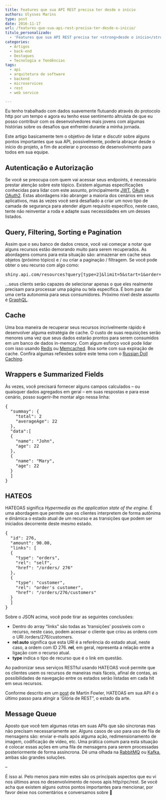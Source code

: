 ```yaml
---
title: Features que sua API REST precisa ter desde o início
authors: Ulysses Marins
type: post
date: 2016-11-17
url: /features-que-sua-api-rest-precisa-ter-desde-o-inicio/
titulo_personalizado:
  - 'Features que sua API REST precisa ter <strong>desde o início</strong>'
categories:
  - Artigos
  - back-end
  - Destaques
  - Tecnologia e Tendências
tags:
  - api
  - arquitetura de software
  - backend
  - microservices
  - rest
  - web service

---
```

Eu tenho trabalhado com dados suavemente flutuando através do protocolo http por um tempo e agora eu tenho esse sentimento altruísta de que eu posso contribuir com os desenvolvedores mais jovens com algumas histórias sobre os desafios que enfrentei durante a minha jornada.

Este artigo basicamente tem o objetivo de listar e discutir sobre alguns pontos importantes que sua API, possivelmente, poderia abraçar desde o início do projeto, a fim de acelerar o processo de desenvolvimento para todos em sua equipe.

## Autenticação e Autorização

Se você se preocupa com quem vai acessar seus endpoints, é necessário prestar atenção sobre este tópico. Existem algumas especificações conhecidas para lidar com este assunto, principalmente [JWT][1], [OAuth][2] e [OAuth2][3]. Estas abordagens irão abranger a maioria dos cenários em seus aplicativos, mas às vezes você será desafiado a criar um novo tipo de camada de segurança para atender algum requisito específico, neste caso, tente não reinventar a roda e adapte suas necessidades em um desses listados.

## Query, Filtering, Sorting e Pagination

Assim que o seu banco de dados cresce, você vai começar a notar que alguns recursos estão demorando muito para serem recuperados. As abordagens comuns para esta situação são: armazenar em cache seus objetos (próximo tópico) e / ou criar a paginação / filtragem. Se você pode obter o seu recurso com algo como:

<pre class="lang-js">shiny.api.com/resources?query[type=2]&limit=5&start=1&order=[name]</pre>

&#8230;seus clients serão capazes de selecionar apenas o que eles realmente precisam para processar uma página ou tela específica. É bom para dar uma certa autonomia para seus consumidores. Próximo nível deste assunto é [GraphQL][4].

## Cache

Uma boa maneira de recuperar seus recursos incrivelmente rápido é desenvolver alguma estratégia de cache. O custo de suas requisições serão menores uma vez que seus dados estarão prontos para serem consumidos em um banco de dados in-memory. Com algum esforço você pode lidar com isso usando [Redis][5] ou [Memcached][6]. Boa sorte com sua expiração de cache. Confira algumas reflexões sobre este tema com o [Russian Doll Caching][7].

## Wrappers e Summarized Fields

Às vezes, você precisará fornecer alguns campos calculados &#8211; ou quaisquer dados agregados em geral &#8211; em suas respostas e para esse cenário, posso sugerir-lhe montar algo nessa linha:

<pre class="lang-js">{
  "summay": {
    "total": 2
    "averageAge": 22
  },
  "data":[
  {
    "name": "John",
    "age": 22
  },
  {
    "name": "Mary",
    "age": 22
  }
  ]
}
</pre>

## HATEOS

HATEOAS significa _Hypermedia as the application state of the engine_. É uma abordagem que permite que os clientes interpretem de forma autônima e dinâmica o estado atual de um recurso e as transições que podem ser iniciados decorrente deste mesmo estado.

<pre class="lang-js">{
  "id": 276,
  "amount": 90.00,
  "links": [
  {
    "type": "orders",
    "rel": "self",
    "href": "/orders/ 276"
  },
  {
    "type": "customer",
    "rel": "order's customer",
    "href": "/orders/276/customers"
  }
  ]
}
</pre>

Sobre o JSON acima, você pode tirar as seguintes conclusões:

  * Dentro do array &#8220;links&#8221; são todas as &#8216;transições&#8217; possíveis com o recurso, neste caso, podem acessar o cliente que criou as ordens com o URI /orders/276/customers.
  * **rel:auto** significa que esta URI é a referência do estado atual, neste caso, a ordem com ID 276. **rel**, em geral, representa a relação entre a ligação com o recurso atual.
  * **type** indica o tipo de recurso que é o link em questão.

Ao padronizar seus serviços RESTful usando HATEOAS você permite que os clientes usem os recursos de maneiras mais fáceis, afinal de contas, as possibilidades de navegação entre os estados serão listadas em cada hit em seus recursos.

Conforme descrito em um [post][8] de Martin Fowler, HATEOAS em sua API é o último passo para atingir a &#8216;Glória de REST&#8221;, o estado da arte.

## Message Queue

Aposto que você tem algumas rotas em suas APIs que são síncronas mas não precisam necessariamente ser. Alguns casos de uso para uso de fila de mensagens são: enviar e-mails após alguma ação, redimensionamento de imagem, codificação de vídeo, etc. Uma prática comum para esta situação é colocar essas ações em uma fila de mensagens para serem processadas posteriormente de forma assíncrona. Dê uma olhada na [RabbitMQ][9] ou [Kafka][10], ambas são grandes soluções.

&#8211;

É isso aí. Pelo menos para mim estes são os principais aspectos que eu vi nos últimos anos no desenvolvimento de novos apis http/rpc/rest. Se você acha que existem alguns outros pontos importantes para mencionar, por favor deixe nos comentários e conversamos sobre 🙂

 [1]: https://jwt.io/
 [2]: https://oauth.net/
 [3]: https://oauth.net/2/
 [4]: http://graphql.org/learn/
 [5]: http://redis.io/
 [6]: https://memcached.org/
 [7]: http://blog.remarkablelabs.com/2012/12/russian-doll-caching-cache-digests-rails-4-countdown-to-2013
 [8]: http://martinfowler.com/articles/richardsonMaturityModel.html
 [9]: https://www.rabbitmq.com/
 [10]: https://kafka.apache.org/